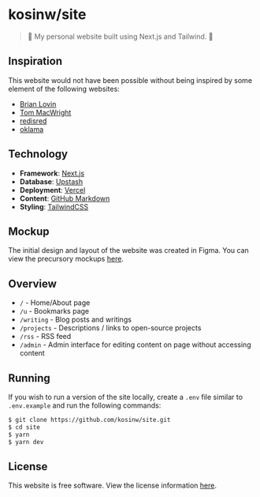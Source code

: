# kosinw/site

> 🚀 My personal website built using Next.js and Tailwind. 🚀

## Inspiration

This website would not have been possible without being inspired by some element of the following websites:

- [Brian Lovin](https://brianlovin.com/)
- [Tom MacWright](https://macwright.com)
- [redisred](http://jack.plus/redisred/)
- [oklama](https://oklama.com/nuthoughts)

## Technology

- **Framework**: [Next.js](https://nextjs.org/)
- **Database**: [Upstash](https://upstash.com/)
- **Deployment**: [Vercel](https://vercel.com/)
- **Content**: [GitHub Markdown](https://github.github.com/gfm/)
- **Styling**: [TailwindCSS](https://tailwindcss.com/)

## Mockup

The initial design and layout of the website was created in Figma. You can view the precursory mockups [here](https://www.figma.com/file/zn8RWTpIYdCsTLVGfoQBLG/kosinw.com?node-id=2%3A2).

## Overview

- `/` - Home/About page
- `/u` - Bookmarks page
- `/writing` - Blog posts and writings
- `/projects` - Descriptions / links to open-source projects
- `/rss` - RSS feed
- `/admin` - Admin interface for editing content on page without accessing content

## Running

If you wish to run a version of the site locally, create a `.env` file similar to `.env.example` and run the following commands:

```sh
$ git clone https://github.com/kosinw/site.git
$ cd site
$ yarn
$ yarn dev
```
## License

This website is free software. View the license information [here](./LICENSE).